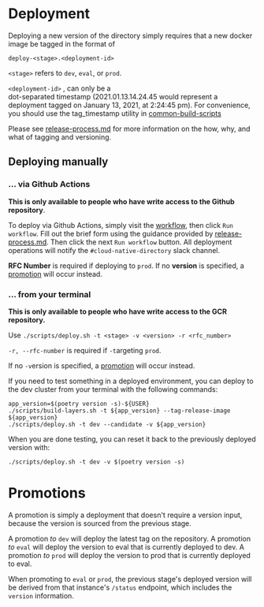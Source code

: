 # Deployment

Deploying a new version of the directory simply requires that a new
docker image be tagged in the format of 

`deploy-<stage>.<deployment-id>`

`<stage>` refers to `dev`, `eval`, or `prod`.

`<deployment-id>` , can only be a  
dot-separated timestamp (2021.01.13.14.24.45 would represent
a deployment tagged on January 13, 2021, at 2:24:45 pm). 
For convenience, you should use the tag_timestamp utility in 
[common-build-scripts]()

Please see [release-process.md] for more information on the how, why, 
and what of tagging and versioning.

## Deploying manually

### ... via Github Actions

**This is only available to people who have write access to the Github repository**.

To deploy via Github Actions, simply visit the [workflow], then click `Run workflow`. 
Fill out the brief form using the guidance provided by [release-process.md]. Then 
click the next `Run workflow` button. All deployment operations will notify the
`#cloud-native-directory` slack channel.

**RFC Number** is required if deploying to `prod`. 
If no **version** is specified, a [promotion](#promotions) will occur instead.


### ... from your terminal

**This is only available to people who have write access to the GCR repository.**

Use `./scripts/deploy.sh -t <stage> -v <version> -r <rfc_number>` 

`-r, --rfc-number` is required if `-t`argeting `prod`.

If no `-v`ersion is specified, a [promotion](#promotions) will occur instead.

If you need to test something in a deployed environment, you can 
deploy to the dev cluster from your terminal with the following commands:

```
app_version=$(poetry version -s)-${USER}
./scripts/build-layers.sh -t ${app_version} --tag-release-image ${app_version}
./scripts/deploy.sh -t dev --candidate -v ${app_version}
```

When you are done testing, you can reset it back to the previously deployed 
version with:

```
./scripts/deploy.sh -t dev -v $(poetry version -s)
```

# Promotions

A promotion is simply a deployment that doesn't require a version input, because the 
version is sourced from the previous stage.

A promotion _to_ `dev` will deploy the latest tag on the repository.
A promotion _to_ `eval` will deploy the version to eval that is currently deployed to 
dev.
A promotion _to_ `prod` will deploy the version to prod that is currently deployed 
to eval.

When promoting to `eval` or `prod`, the previous stage's deployed version will be 
derived from that instance's `/status` endpoint, which includes the 
`version` information.


[release-process.md]: release-process.md
[workflow]: https://github.com/uwit-iam/uw-husky-directory/actions/workflows/deploy.yml
